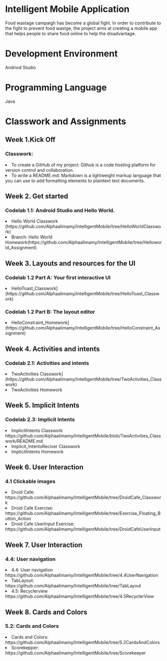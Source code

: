 # Intelligent Mobile Application
Food wastage campaigh has become a global fight. In order to contribute to the fight to prevent food wastge, the project aims at creating a mobile app that helps people to share food online to help the disadvantage.
# Development Environment
Andriod Studio
# Programming Language
Java

# Classwork and Assignments

## Week 1.Kick Off
### Classwork:
<li>To create a GitHub of my project: Github is a code hosting platform for version control and collaboration.
<li>To write a README.md: Markdown is a lightweight markup language that you can use to add formatting elements to plaintext text documents.

## Week 2. Get started
### Codelab 1.1: Android Studio and Hello World.<br>
<li> Hello World Classwork (https://github.com/Alphaalimamy/IntelligentMobile/tree/HelloWorldClasswork)

<li> Branch: Hello World Homework(https://github.com/Alphaalimamy/IntelligentMobile/tree/Helloworld_Assignment)

## Week 3. Layouts and resources for the UI
### Codelab 1.2 Part A: Your first interactive UI
<li>  HelloToast_Classwork](https://github.com/Alphaalimamy/IntelligentMobile/tree/HelloToast_Classwork)
  
### Codelab 1.2 Part B: The layout editor
<li> HelloConstraint_Homework](https://github.com/Alphaalimamy/IntelligentMobile/tree/HelloConstraint_Assignment)

## Week 4. Activities and intents
### Codelab 2.1: Activities and intents
<li>  TwoActivities Classwork](https://github.com/Alphaalimamy/IntelligentMobile/tree/TwoActivities_Classwork)

<li>  TwoActivities Homework

## Week 5. Implicit Intents
### Codelab 2.3: Implicit Intents


<li> ImplicitIntents Classwork https://github.com/Alphaalimamy/IntelligentMobile/blob/TwoActivities_Classwork/README.md </li>

<li> Implicit_IntentsReciver Classwork
<li> ImplicitIntents Homework
  
  
## Week 6. User Interaction
### 4.1 Clickable images 

 <li> Droid Cafe: https://github.com/Alphaalimamy/IntelligentMobile/tree/DroidCafe_Classwork </li>
 <li> Droid Cafe Exercise:  https://github.com/Alphaalimamy/IntelligentMobile/tree/Exercise_Floating_Button_Action </li>
 <li> Droid Cafe UserInput Exercise:  https://github.com/Alphaalimamy/IntelligentMobile/tree/DroidCafeUserInput </li>
 
 
 ## Week 7. User Interaction
 ### 4.4: User navigation
 <li> 4.4: User navigation https://github.com/Alphaalimamy/IntelligentMobile/tree/4.4UserNavigation </li>
 <li>TabLayout: https://github.com/Alphaalimamy/IntelligentMobile/tree/TabLayout</li>
  <li> 4.5: Recyclerview https://github.com/Alphaalimamy/IntelligentMobile/tree/4.5RecyclerView</li>
 
  ## Week 8. Cards and Colors
 ### 5.2:  Cards and Colors
 <li>Cards and Colors: https://github.com/Alphaalimamy/IntelligentMobile/tree/5.2CardsAndColors</li>
 <li>Scorekepper: https://github.com/Alphaalimamy/IntelligentMobile/tree/Scorekeeper</li>
 
